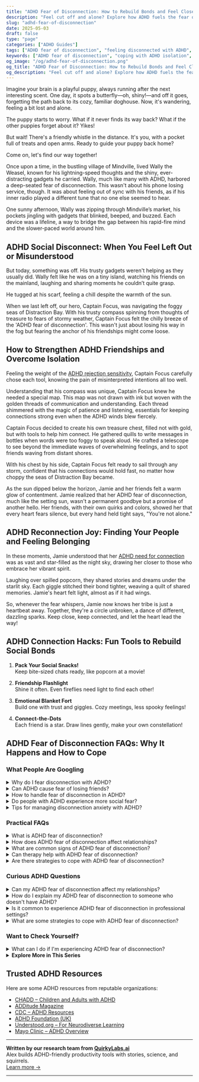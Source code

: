 ```yaml
---
title: "ADHD Fear of Disconnection: How to Rebuild Bonds and Feel Close Again"
description: "Feel cut off and alone? Explore how ADHD fuels the fear of disconnection—and discover gentle, joyful ways to reconnect with others and yourself."
slug: "adhd-fear-of-disconnection"
date: 2025-05-03
draft: false
type: "page"
categories: ["ADHD Guides"]
tags: ["ADHD fear of disconnection", "feeling disconnected with ADHD", "coping with ADHD isolation", "reconnecting with ADHD friends", "ADHD emotional challenges", "managing ADHD disconnection", "ADHD and social bonds"]
keywords: ["ADHD fear of disconnection", "coping with ADHD isolation", "reconnecting with others ADHD", "managing ADHD disconnection", "ADHD emotional support", "ADHD and connection", "feeling disconnected ADHD"]
og_image: "/og/adhd-fear-of-disconnection.png"
og_title: "ADHD Fear of Disconnection: How to Rebuild Bonds and Feel Close Again"
og_description: "Feel cut off and alone? Explore how ADHD fuels the fear of disconnection—and discover gentle, joyful ways to reconnect with others and yourself."
---
```


Imagine your brain is a playful puppy, always running after the next interesting scent. One day, it spots a butterfly—oh, shiny!—and off it goes, forgetting the path back to its cozy, familiar doghouse. Now, it's wandering, feeling a bit lost and alone.

The puppy starts to worry. What if it never finds its way back? What if the other puppies forget about it? Yikes!

But wait! There's a friendly whistle in the distance. It's you, with a pocket full of treats and open arms. Ready to guide your puppy back home?

Come on, let's find our way together!

Once upon a time, in the bustling village of Mindville, lived Wally the Weasel, known for his lightning-speed thoughts and the shiny, ever-distracting gadgets he carried. Wally, much like many with ADHD, harbored a deep-seated fear of disconnection. This wasn't about his phone losing service, though. It was about feeling out of sync with his friends, as if his inner radio played a different tune that no one else seemed to hear.

One sunny afternoon, Wally was zipping through Mindville’s market, his pockets jingling with gadgets that blinked, beeped, and buzzed. Each device was a lifeline, a way to bridge the gap between his rapid-fire mind and the slower-paced world around him.

## ADHD Social Disconnect: When You Feel Left Out or Misunderstood

But today, something was off. His trusty gadgets weren't helping as they usually did. Wally felt like he was on a tiny island, watching his friends on the mainland, laughing and sharing moments he couldn’t quite grasp. 

He tugged at his scarf, feeling a chill despite the warmth of the sun.

When we last left off, our hero, Captain Focus, was navigating the foggy seas of Distraction Bay. With his trusty compass spinning from thoughts of treasure to fears of stormy weather, Captain Focus felt the chilly breeze of the 'ADHD fear of disconnection'. This wasn't just about losing his way in the fog but fearing the anchor of his friendships might come loose.

## How to Strengthen ADHD Friendships and Overcome Isolation

Feeling the weight of the [ADHD rejection sensitivity](/pages/adhd-rejection-sensitivity/), Captain Focus carefully chose each tool, knowing the pain of misinterpreted intentions all too well.

Understanding that his compass was unique, Captain Focus knew he needed a special map. This map was not drawn with ink but woven with the golden threads of communication and understanding. Each thread shimmered with the magic of patience and listening, essentials for keeping connections strong even when the ADHD winds blew fiercely.

Captain Focus decided to create his own treasure chest, filled not with gold, but with tools to help him connect. He gathered quills to write messages in bottles when words were too foggy to speak aloud. He crafted a telescope to see beyond the immediate waves of overwhelming feelings, and to spot friends waving from distant shores.

With his chest by his side, Captain Focus felt ready to sail through any storm, confident that his connections would hold fast, no matter how choppy the seas of Distraction Bay became.

As the sun dipped below the horizon, Jamie and her friends felt a warm glow of contentment. Jamie realized that her ADHD fear of disconnection, much like the setting sun, wasn't a permanent goodbye but a promise of another hello. Her friends, with their own quirks and colors, showed her that every heart fears silence, but every hand held tight says, "You're not alone."

## ADHD Reconnection Joy: Finding Your People and Feeling Belonging

In these moments, Jamie understood that her [ADHD need for connection](/pages/adhd-need-for-connection/) was as vast and star-filled as the night sky, drawing her closer to those who embrace her vibrant spirit.

Laughing over spilled popcorn, they shared stories and dreams under the starlit sky. Each giggle stitched their bond tighter, weaving a quilt of shared memories. Jamie's heart felt light, almost as if it had wings.

So, whenever the fear whispers, Jamie now knows her tribe is just a heartbeat away. Together, they're a circle unbroken, a dance of different, dazzling sparks. Keep close, keep connected, and let the heart lead the way!

## ADHD Connection Hacks: Fun Tools to Rebuild Social Bonds

1. **Pack Your Social Snacks!**  
   Keep bite-sized chats ready, like popcorn at a movie!

2. **Friendship Flashlight**  
   Shine it often. Even fireflies need light to find each other!

3. **Emotional Blanket Fort**  
   Build one with trust and giggles. Cozy meetings, less spooky feelings!

4. **Connect-the-Dots**  
   Each friend is a star. Draw lines gently, make your own constellation!

## ADHD Fear of Disconnection FAQs: Why It Happens and How to Cope

### What People Are Googling

<details><summary>Why do I fear disconnection with ADHD?</summary><p>It’s completely understandable to feel that fear of disconnection when you have ADHD. Many times, the challenges with maintaining consistent focus and managing impulsive reactions can make social interactions a bit tricky, leading to worries about how well we connect with others. Remember, it’s okay to acknowledge this fear, and it’s a common feeling among many with ADHD. Embracing strategies that enhance communication and self-understanding can really help in strengthening those connections and reducing those fears. You're not alone in this, and taking small steps can make a big difference in feeling more secure in your relationships.</p></details>
<details><summary>Can ADHD cause fear of losing friends?</summary><p>Absolutely, feeling worried about losing friends can be a common experience for those with ADHD. The challenges with social cues, impulsivity, and maintaining attention in conversations might make relationships feel a bit more daunting. Remember, it's perfectly normal to feel this way, and it's a reflection of your deep care for your connections. Reaching out and sharing your feelings with friends can not only ease your worries but also strengthen your bonds.</p></details>
<details><summary>How to handle fear of disconnection in ADHD?</summary><p>It’s completely understandable to feel a fear of disconnection if you have ADHD. Sometimes, our brains might get caught up in the what-ifs or worry about misunderstandings in relationships. A good strategy is to openly communicate your feelings and needs with those close to you. This not only helps in creating deeper connections but also builds a support system where you feel understood and valued. Remember, it’s okay to seek reassurance and express how you feel – it’s part of taking care of your emotional health!</p></details>
<details><summary>Do people with ADHD experience more social fear?</summary><p>Absolutely, many individuals with ADHD do find themselves experiencing heightened social fear or anxiety. This often stems from challenges with attention regulation and impulse control, which can make social interactions feel unpredictable or overwhelming. It's also common to worry about being judged for symptoms like interrupting or forgetfulness. Remember, you're not alone in feeling this way, and it's perfectly okay to seek support and strategies that can make social situations feel more manageable and enjoyable.</p></details>
<details><summary>Tips for managing disconnection anxiety with ADHD?</summary><p>Absolutely, disconnection anxiety can be really challenging, especially with ADHD. A great first step is to establish a routine that includes regular check-ins with friends or loved ones, whether through a quick text, call, or even a set time each week for a coffee chat. This not only keeps connections strong but also provides comforting predictability. Additionally, mindfulness techniques like deep breathing or meditation can help manage the anxiety itself, making you feel more grounded and secure. Remember, it’s perfectly okay to seek support when you need it, and people generally love to know they’re valued in your life!</p></details>



### Practical FAQs

<details><summary>What is ADHD fear of disconnection?</summary><p>ADHD fear of disconnection is a common feeling among individuals with ADHD, where there's a worry about being misunderstood, rejected, or not fitting in due to differences in how they think or interact. This fear can stem from past experiences of not connecting with others or feeling out of place. It’s like when you’re trying to join a conversation, but worry your thoughts might not come out right, or you might not keep up. Remember, it's perfectly okay to feel this way, and it’s important to seek supportive environments and relationships where your unique way of being is appreciated and celebrated.</p></details>
<details><summary>How does ADHD fear of disconnection affect relationships?</summary><p>Absolutely, this is such an important aspect to explore. For those with ADHD, the fear of disconnection, often stemming from past experiences of misunderstandings or feeling out of sync with others, can really color how they interact in relationships. This fear might cause someone to either withdraw or overcompensate in social and intimate settings, anxious about losing important connections. It's key to communicate openly about these feelings, ensuring that both parties understand each other's needs and fears, fostering a warmer, more supportive bond.</p></details>
<details><summary>What are common signs of ADHD fear of disconnection?</summary><p>Absolutely, it's really insightful to explore how ADHD can impact our feelings of connection. Common signs of ADHD fear of disconnection might include a heightened sensitivity to rejection or criticism, often referred to as rejection sensitive dysphoria. This can lead someone to frequently seek reassurance in relationships or to interpret neutral actions as negative. It’s also common to see overthinking or obsessing over past interactions, worrying about how they were perceived by others. Remember, these feelings, while challenging, are a normal part of the experience for many with ADHD, and you're definitely not alone in this.</p></details>
<details><summary>Can therapy help with ADHD fear of disconnection?</summary><p>Absolutely, therapy can be a wonderful resource when you're dealing with the fear of disconnection that sometimes comes with ADHD. This fear often stems from past experiences of misunderstandings or feeling out of sync with others due to ADHD symptoms. A therapist can help you explore these feelings in a safe and supportive environment, providing strategies to enhance your communication and relationship-building skills. Together, you can work on building confidence in your connections, ensuring you feel more secure and understood in your relationships.</p></details>
<details><summary>Are there strategies to cope with ADHD fear of disconnection?</summary><p>Absolutely, and it’s wonderful that you’re reaching out to find strategies that work for you. One effective approach is to establish regular check-ins with friends and loved ones, which can create a reassuring structure and deepen your connections. Additionally, engaging in group activities that align with your interests can help you feel more grounded and connected to a community. Remember, it’s perfectly okay to communicate your feelings and needs to others – most people will appreciate your honesty and may even relate to your feelings.</p></details>



### Curious ADHD Questions

<details><summary>Can my ADHD fear of disconnection affect my relationships?</summary><p>Absolutely, your concern is quite valid! Many folks with ADHD sometimes fear disconnection or rejection, which can indeed impact relationships. This can stem from past experiences where ADHD symptoms may have led to misunderstandings or conflicts. The key is open communication and self-awareness—sharing your feelings and experiences with loved ones can help build stronger, more understanding connections. Remember, you're not alone in this, and reaching out for support can make a big difference!</p></details>
<details><summary>How do I explain my ADHD fear of disconnection to someone who doesn't have ADHD?</summary><p>Explaining your ADHD and the fear of disconnection to someone who doesn’t have it can feel daunting, but it’s really great that you’re reaching out to bridge that understanding. Start by sharing how ADHD affects your brain’s wiring differently, particularly in how you manage emotions and connections. You might explain that this sometimes amplifies your feelings of being left out or misunderstood, which can intensify fears of disconnection. It’s helpful to use specific examples of situations that trigger this fear, so they can understand your experience more vividly. Remember, opening up about your feelings is a brave step towards building stronger, more empathetic connections.</p></details>
<details><summary>Is it common to experience ADHD fear of disconnection in professional settings?</summary><p>Absolutely, it's quite common to feel a fear of disconnection in professional settings when you have ADHD. This might stem from worries about not fitting in or concern that others might not understand your way of processing information and communicating. Remember, each workplace has its own culture, and finding your place within it can take time. It’s perfectly okay to seek support and to ask for clarification or adjustments when needed to feel more connected and engaged. You're definitely not alone in this feeling!</p></details>
<details><summary>What are some strategies to cope with ADHD fear of disconnection?</summary><p>Feeling connected is so important, isn't it? When ADHD stirs up fears of disconnection, one cozy strategy is to nurture your relationships through regular check-ins or small gatherings. This could be as simple as sending a thoughtful text or sharing a coffee. Also, try engaging in activities together that play to your strengths and interests, which can boost your confidence and help maintain those bonds. Remember, it's perfectly okay to express your feelings to your friends or loved ones—they often appreciate the honesty and the chance to support you.</p></details>



### Want to Check Yourself?

<details><summary>What can I do if I'm experiencing ADHD fear of disconnection?</summary><p>Experiencing a fear of disconnection due to ADHD is quite common, and it's okay to feel this way. A good first step is to communicate your feelings with friends and loved ones, explaining how ADHD affects your social interactions. Together, you can create understanding and strategies that help maintain your connections. Also, consider joining support groups where you can meet others with similar experiences; knowing you're not alone can be incredibly comforting and empowering.</p></details>

<script type="application/ld+json">
{
  "@context": "https://schema.org",
  "@type": "FAQPage",
  "mainEntity": [
    {
      "@type": "Question",
      "name": "Why do I fear disconnection with ADHD?",
      "acceptedAnswer": {
        "@type": "Answer",
        "text": "It\u2019s completely understandable to feel that fear of disconnection when you have ADHD. Many times, the challenges with maintaining consistent focus and managing impulsive reactions can make social interactions a bit tricky, leading to worries about how well we connect with others. Remember, it\u2019s okay to acknowledge this fear, and it\u2019s a common feeling among many with ADHD. Embracing strategies that enhance communication and self-understanding can really help in strengthening those connections and reducing those fears. You're not alone in this, and taking small steps can make a big difference in feeling more secure in your relationships."
      }
    },
    {
      "@type": "Question",
      "name": "Can ADHD cause fear of losing friends?",
      "acceptedAnswer": {
        "@type": "Answer",
        "text": "Absolutely, feeling worried about losing friends can be a common experience for those with ADHD. The challenges with social cues, impulsivity, and maintaining attention in conversations might make relationships feel a bit more daunting. Remember, it's perfectly normal to feel this way, and it's a reflection of your deep care for your connections. Reaching out and sharing your feelings with friends can not only ease your worries but also strengthen your bonds."
      }
    },
    {
      "@type": "Question",
      "name": "How to handle fear of disconnection in ADHD?",
      "acceptedAnswer": {
        "@type": "Answer",
        "text": "It\u2019s completely understandable to feel a fear of disconnection if you have ADHD. Sometimes, our brains might get caught up in the what-ifs or worry about misunderstandings in relationships. A good strategy is to openly communicate your feelings and needs with those close to you. This not only helps in creating deeper connections but also builds a support system where you feel understood and valued. Remember, it\u2019s okay to seek reassurance and express how you feel \u2013 it\u2019s part of taking care of your emotional health!"
      }
    },
    {
      "@type": "Question",
      "name": "Do people with ADHD experience more social fear?",
      "acceptedAnswer": {
        "@type": "Answer",
        "text": "Absolutely, many individuals with ADHD do find themselves experiencing heightened social fear or anxiety. This often stems from challenges with attention regulation and impulse control, which can make social interactions feel unpredictable or overwhelming. It's also common to worry about being judged for symptoms like interrupting or forgetfulness. Remember, you're not alone in feeling this way, and it's perfectly okay to seek support and strategies that can make social situations feel more manageable and enjoyable."
      }
    },
    {
      "@type": "Question",
      "name": "Tips for managing disconnection anxiety with ADHD?",
      "acceptedAnswer": {
        "@type": "Answer",
        "text": "Absolutely, disconnection anxiety can be really challenging, especially with ADHD. A great first step is to establish a routine that includes regular check-ins with friends or loved ones, whether through a quick text, call, or even a set time each week for a coffee chat. This not only keeps connections strong but also provides comforting predictability. Additionally, mindfulness techniques like deep breathing or meditation can help manage the anxiety itself, making you feel more grounded and secure. Remember, it\u2019s perfectly okay to seek support when you need it, and people generally love to know they\u2019re valued in your life!"
      }
    }
  ]
}
</script>
<script type="application/ld+json">
{
  "@context": "https://schema.org",
  "@type": "Article",
  "author": {
    "@type": "Person",
    "name": "QuirkyLabs",
    "url": "https://quirkylabs.ai/about"
  },
  "headline": "\"Feel Closer: Beat ADHD Fear of Disconnection Today!\"",
  "mainEntityOfPage": "https://blog.quirkylabs.ai/pages/adhd-fear-of-disconnection/",
  "datePublished": "2025-05-03"
}
</script>
<script type="application/ld+json">
{
  "@context": "https://schema.org",
  "@type": "BreadcrumbList",
  "itemListElement": [
    {
      "@type": "ListItem",
      "position": 1,
      "name": "Home",
      "item": "https://quirkylabs.ai/"
    },
    {
      "@type": "ListItem",
      "position": 2,
      "name": "Blog",
      "item": "https://blog.quirkylabs.ai/"
    },
    {
      "@type": "ListItem",
      "position": 3,
      "name": "\"Feel Closer: Beat ADHD Fear of Disconnection Today!\"",
      "item": "https://blog.quirkylabs.ai/pages/adhd-fear-of-disconnection/"
    }
  ]
}
</script>

<details>
<summary><strong>Explore More in This Series</strong></summary>

- [Adhd Dont Fit In](/pages/adhd-dont-fit-in/)
- [Adhd Social Burnout](/pages/adhd-social-burnout/)
- [Adhd Loneliness In Relationships](/pages/adhd-loneliness-in-relationships/)
- [Adhd Isolation As Adult](/pages/adhd-isolation-as-adult/)
- [Adhd Nobody Gets My Brain](/pages/adhd-nobody-gets-my-brain/)
- [Adhd Longing For Understanding](/pages/adhd-longing-for-understanding/)
- [Adhd No One Understands Me](/pages/adhd-no-one-understands-me/)
- [Adhd Need For Connection](/pages/adhd-need-for-connection/)
</details>



## Trusted ADHD Resources

Here are some ADHD resources from reputable organizations:

- [CHADD – Children and Adults with ADHD](https://chadd.org)
- [ADDitude Magazine](https://www.additudemag.com)
- [CDC – ADHD Resources](https://www.cdc.gov/ncbddd/adhd)
- [ADHD Foundation (UK)](https://www.adhdfoundation.org.uk)
- [Understood.org – For Neurodiverse Learning](https://www.understood.org)
- [Mayo Clinic – ADHD Overview](https://www.mayoclinic.org/diseases-conditions/adhd)


---

**Written by our research team from [QuirkyLabs.ai](https://quirkylabs.ai)**  
Alex builds ADHD-friendly productivity tools with stories, science, and squirrels.  
[Learn more →](https://quirkylabs.ai)

---